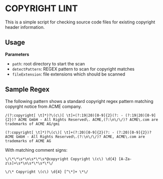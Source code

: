 # COPYRIGHT LINT

This is a simple script for checking source code files for existing copyright header information.

## Usage

**Parameters**

- `path`: root directory to start the scan
- `detectPattern`: REGEX pattern to scan for copyright matches
- `fileExtension`: file extensions which should be scanned

## Sample Regex

The following pattern shows a standard copyright regex pattern matching copyrght notice from ACME company.

```
/(?:copyright[ \t]*)?\(c\)[ \t]+(?:19|20)[0-9]{2}(?: - (?:19|20)[0-9]{2})? ACME GmbH - All Rights Reserved\. ACME,(?:\n\/\/)? ACME\.com are trademarks of ACME AG/gmi

```

```
(?:copyright[ \t]*)?\(c\)[ \t]+(?:20)[0-9]{2}(?: - (?:20)[0-9]{2})? ACME GmbH - All Rights Reserved\.(?:\n\/\/)? ACME, ACME\.com are trademarks of ACME AG
```

With matching comment signs:

```
\/\*\*\s*\n\s*\*\s*@copyright Copyright \(c\) \d{4} [A-Za-z\s]+\s*\n\s*\*\s*\*\/
```

```
\/\* Copyright \(c\) \d{4} [^\*]+ \*\/
```
